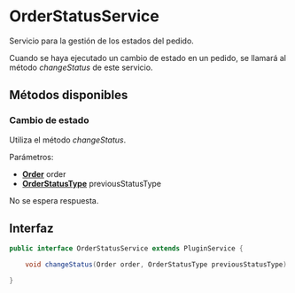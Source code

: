 # OrderStatusService

Servicio para la gestión de los estados del pedido.

Cuando se haya ejecutado un cambio de estado en un pedido, se llamará al método *changeStatus* de este servicio.

## Métodos disponibles

### Cambio de estado

Utiliza el método *changeStatus*.

Parámetros:

- **[Order](../Models/Order/Order.md)** order
- **[OrderStatusType](../Models/Enums.md#OrderStatusType)** previousStatusType

No se espera respuesta.

## Interfaz

```java
public interface OrderStatusService extends PluginService {

    void changeStatus(Order order, OrderStatusType previousStatusType) throws PluginServiceException;

}
```
